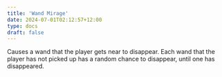 ```yaml
---
title: 'Wand Mirage'
date: 2024-07-01T02:12:57+12:00
type: docs
draft: false
---
```


Causes a wand that the player gets near to disappear. Each wand that the player has not picked up has a random chance to disappear, until one has disappeared.
